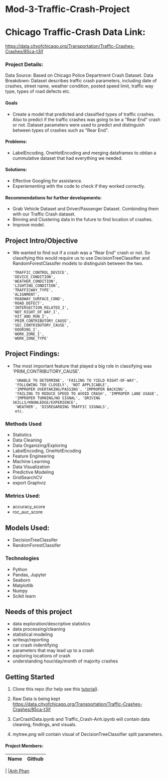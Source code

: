# Mod-3-Traffic-Crash-Project


# Chicago Traffic-Crash Data Link:
https://data.cityofchicago.org/Transportation/Traffic-Crashes-Crashes/85ca-t3if

### Project Details:
Data Source: Based on Chicago Police Department Crash Dataset. 
Data Breakdown: Dataset describes traffic crash parameters, including date of crashes, street name, weather condition, posted speed limit, traffic way type, types of road defects etc. 


#### Goals  
- Create a model that predicted and classified types of traffic crashes. Also to predict if the traffic crashes was going to be a "Rear End" crash or not. Dataset parameters were used to predict and distinguish between types of crashes such as "Rear End". 

#### Problems:
- LabelEncoding, OneHotEncoding and merging dataframes to obtian a cummulative dataset that had everything we needed. 
#### Solutions:
- Effective Googling for assistance.
- Experiementing with the code to check if they worked correctly. 
#### Recommendations for further developments:
- Grab Vehicle Dataset and Driver/Passenger Dataset. Combinding them with our Traffic Crash dataset. 
- Binning and Clustering data in the future to find location of crashes.
- Improve model.

## Project Intro/Objective
- We wanted to find out if a crash was a "Rear End" crash or not. So classifying this would require us to use DecisionTreeClassifier and RandomForestClassifer models to distinguish between the two. 
      
      'TRAFFIC_CONTROL_DEVICE',
      'DEVICE_CONDITION', 
      'WEATHER_CONDITION', 
      'LIGHTING_CONDITION',
      'TRAFFICWAY_TYPE', 
      'ALIGNMENT', 
      'ROADWAY_SURFACE_COND', 
      'ROAD_DEFECT',
      'INTERSECTION_RELATED_I', 
      'NOT_RIGHT_OF_WAY_I', 
      'HIT_AND_RUN_I',
      'PRIM_CONTRIBUTORY_CAUSE', 
      'SEC_CONTRIBUTORY_CAUSE', 
      'DOORING_I',
      'WORK_ZONE_I', 
      'WORK_ZONE_TYPE'
  
## Project Findings:
- The most important feature that played a big role in classifying was 'PRIM_CONTRIBUTORY_CAUSE'.

       'UNABLE TO DETERMINE', 'FAILING TO YIELD RIGHT-OF-WAY',
       'FOLLOWING TOO CLOSELY', 'NOT APPLICABLE',
       'IMPROPER OVERTAKING/PASSING', 'IMPROPER BACKING',
       'FAILING TO REDUCE SPEED TO AVOID CRASH', 'IMPROPER LANE USAGE',
       'IMPROPER TURNING/NO SIGNAL', 'DRIVING SKILLS/KNOWLEDGE/EXPERIENCE',
       'WEATHER', 'DISREGARDING TRAFFIC SIGNALS',
       etc.

### Methods Used
* Statistics
* Data Cleaning
* Data Organizing/Exploring
* LabelEncoding, OneHotEncoding
* Feature Engineering
* Machine Learning
* Data Visualization
* Predictive Modeling
* GridSearchCV
* export Graphviz

### Metrics Used:
- accuracy_score
- roc_auc_score

## Models Used:
- DecisionTreeClassifer
- RandomForestClassifer
    
### Technologies
* Python
* Pandas, Jupyter
* Seaborn
* Matplotlib
* Numpy
* Scikit learn


## Needs of this project
- data exploration/descriptive statistics
- data processing/cleaning
- statistical modeling
- writeup/reporting
- car crash indentifying
- parameters that may lead up to a crash
- exploring locations of crash
- understanding hour/day/month of majority crashes


## Getting Started

1. Clone this repo (for help see this [tutorial](https://help.github.com/articles/cloning-a-repository/)).
2. Raw Data is being kept https://data.cityofchicago.org/Transportation/Traffic-Crashes-Crashes/85ca-t3if
    
3. CarCrashData.ipynb	and Traffic_Crash-Anh.ipynb will contain data cleaning, findings, and visuals. 
4. mytree.png will contain visual of DecisionTreeClassifier split parameters.



#### Project Members:

|Name     |  Github   | 
|---------|-----------------|
|
|[Anh Phan](https://github.com/anhbiphan)



